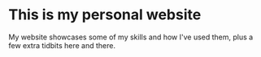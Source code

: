 # This is my personal website

My website showcases some of my skills and how I've used them, plus a few extra tidbits here and there.

